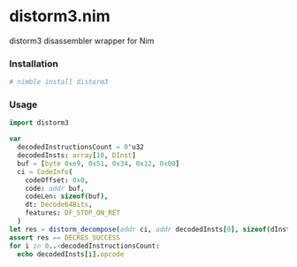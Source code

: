 # distorm3.nim
distorm3 disassembler wrapper for Nim


### Installation
```sh
# nimble install distorm3
```

### Usage
```nim
import distorm3

var
  decodedInstructionsCount = 0'u32
  decodedInsts: array[10, DInst]
  buf = [byte 0xe9, 0x51, 0x34, 0x12, 0x00]
  ci = CodeInfo(
    codeOffset: 0x0,
    code: addr buf,
    codeLen: sizeof(buf),
    dt: Decode64Bits,
    features: DF_STOP_ON_RET
  )
let res = distorm_decompose(addr ci, addr decodedInsts[0], sizeof(dInsts).uint32, addr decodedInstructionsCount)
assert res == DECRES_SUCCESS
for i in 0..<decodedInstructionsCount:
  echo decodedInsts[i].opcode
```
